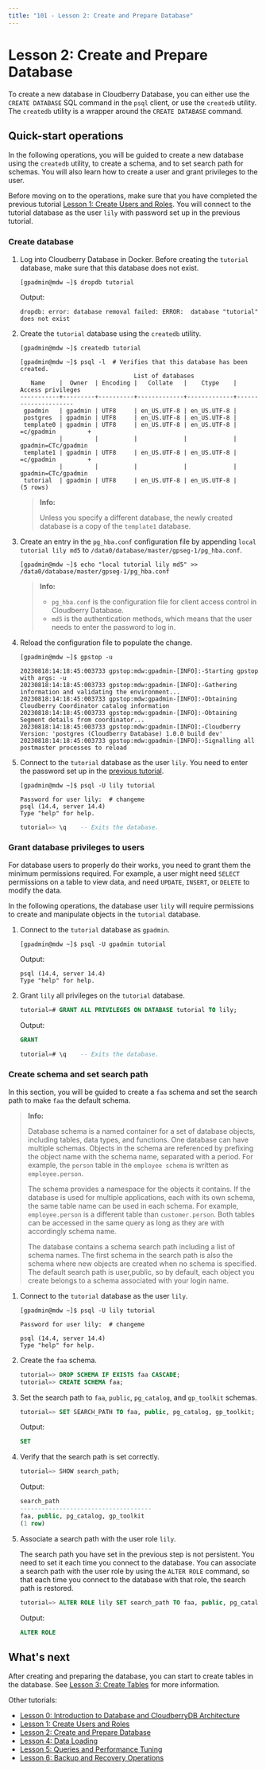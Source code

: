 ```yaml
---
title: "101 - Lesson 2: Create and Prepare Database"
---
```


# Lesson 2: Create and Prepare Database

To create a new database in Cloudberry Database, you can either use the `CREATE DATABASE` SQL command in the `psql` client, or use the `createdb` utility. The `createdb` utility is a wrapper around the `CREATE DATABASE` command.

## Quick-start operations

In the following operations, you will be guided to create a new database using the `createdb` utility, to create a schema, and to set search path for schemas. You will also learn how to create a user and grant privileges to the user.

Before moving on to the operations, make sure that you have completed the previous tutorial [Lesson 1: Create Users and Roles](../101-cbdb-tutorials/101-1-create-users-and-roles.md). You will connect to the tutorial database as the user `lily` with password set up in the previous tutorial.

### Create database

1. Log into Cloudberry Database in Docker. Before creating the `tutorial` database, make sure that this database does not exist.

    ```shell
    [gpadmin@mdw ~]$ dropdb tutorial
    ```

    Output:
    
    ```shell
    dropdb: error: database removal failed: ERROR:  database "tutorial" does not exist
    ```

2. Create the `tutorial` database using the `createdb` utility.

    ```shell
    [gpadmin@mdw ~]$ createdb tutorial
    ```

    ```shell
    [gpadmin@mdw ~]$ psql -l  # Verifies that this database has been created.
                                    List of databases
       Name    |  Owner  | Encoding |   Collate   |    Ctype    |  Access privileges
    -----------+---------+----------+-------------+-------------+---------------------
     gpadmin   | gpadmin | UTF8     | en_US.UTF-8 | en_US.UTF-8 |
     postgres  | gpadmin | UTF8     | en_US.UTF-8 | en_US.UTF-8 |
     template0 | gpadmin | UTF8     | en_US.UTF-8 | en_US.UTF-8 | =c/gpadmin         +
               |         |          |             |             | gpadmin=CTc/gpadmin
     template1 | gpadmin | UTF8     | en_US.UTF-8 | en_US.UTF-8 | =c/gpadmin         +
               |         |          |             |             | gpadmin=CTc/gpadmin
     tutorial  | gpadmin | UTF8     | en_US.UTF-8 | en_US.UTF-8 |
    (5 rows)
    ```

    > **Info:**
    >
    > Unless you specify a different database, the newly created database is a copy of the `template1` database.

3. Create an entry in the `pg_hba.conf` configuration file by appending `local tutorial lily md5` to `/data0/database/master/gpseg-1/pg_hba.conf`.

    ```shell
    [gpadmin@mdw ~]$ echo "local tutorial lily md5" >> /data0/database/master/gpseg-1/pg_hba.conf
    ```

    > **Info:**
    >
    > - `pg_hba.conf` is the configuration file for client access control in Cloudberry Database.
    > - `md5` is the authentication methods, which means that the user needs to enter the password to log in.


4. Reload the configuration file to populate the change.

    ```shell
    [gpadmin@mdw ~]$ gpstop -u
    ```

    ```shell
    20230818:14:18:45:003733 gpstop:mdw:gpadmin-[INFO]:-Starting gpstop with args: -u
    20230818:14:18:45:003733 gpstop:mdw:gpadmin-[INFO]:-Gathering information and validating the environment...
    20230818:14:18:45:003733 gpstop:mdw:gpadmin-[INFO]:-Obtaining Cloudberry Coordinator catalog information
    20230818:14:18:45:003733 gpstop:mdw:gpadmin-[INFO]:-Obtaining Segment details from coordinator...
    20230818:14:18:45:003733 gpstop:mdw:gpadmin-[INFO]:-Cloudberry Version: 'postgres (Cloudberry Database) 1.0.0 build dev'
    20230818:14:18:45:003733 gpstop:mdw:gpadmin-[INFO]:-Signalling all postmaster processes to reload
    ```

5. Connect to the `tutorial` database as the user `lily`. You need to enter the password set up in the [previous tutorial](../101-cbdb-tutorials/101-1-create-users-and-roles.md#create-a-user-using-the-create-user-command).

    ```shell
    [gpadmin@mdw ~]$ psql -U lily tutorial

    Password for user lily:  # changeme
    psql (14.4, server 14.4)
    Type "help" for help.
    ```

    ```sql
    tutorial=> \q    -- Exits the database.
    ```

### Grant database privileges to users

For database users to properly do their works, you need to grant them the minimum permissions required. For example, a user might need `SELECT` permissions on a table to view data, and need `UPDATE`, `INSERT`, or `DELETE` to modify the data.

In the following operations, the database user `lily` will require permissions to create and manipulate objects in the `tutorial` database.

1. Connect to the `tutorial` database as `gpadmin`.

    ```shell
    [gpadmin@mdw ~]$ psql -U gpadmin tutorial
    ```
    
    Output:

    ```shell
    psql (14.4, server 14.4)
    Type "help" for help.
    ```

2. Grant `lily` all privileges on the `tutorial` database.

    ```sql
    tutorial=# GRANT ALL PRIVILEGES ON DATABASE tutorial TO lily;
    ```

    Output:

    ```sql
    GRANT
    ```

    ```sql
    tutorial=# \q    -- Exits the database.
    ```

### Create schema and set search path

In this section, you will be guided to create a `faa` schema and set the search path to make `faa` the default schema.

> **Info:**
>
> Database schema is a named container for a set of database objects, including tables, data types, and functions. One database can have multiple schemas. Objects in the schema are referenced by prefixing the object name with the schema name, separated with a period. For example, the `person` table in the `employee schema` is written as `employee.person`.
>
> The schema provides a namespace for the objects it contains. If the database is used for multiple applications, each with its own schema, the same table name can be used in each schema. For example, `employee.person` is a different table than `customer.person`. Both tables can be accessed in the same query as long as they are with accordingly schema name.
>
> The database contains a schema search path including a list of schema names. The first schema in the search path is also the schema where new objects are created when no schema is specified. The default search path is user,public, so by default, each object you create belongs to a schema associated with your login name. 

1. Connect to the `tutorial` database as the user `lily`.

    ```shell
    [gpadmin@mdw ~]$ psql -U lily tutorial
    ```

    ```shell
    Password for user lily:  # changeme

    psql (14.4, server 14.4)
    Type "help" for help.
    ```

2. Create the `faa` schema.

    ```sql
    tutorial=> DROP SCHEMA IF EXISTS faa CASCADE;
    tutorial=> CREATE SCHEMA faa;
    ```

3. Set the search path to `faa`, `public`, `pg_catalog`, and `gp_toolkit` schemas.

    ```sql
    tutorial=> SET SEARCH_PATH TO faa, public, pg_catalog, gp_toolkit;
    ```

    Output:

    ```sql
    SET
    ```

4. Verify that the search path is set correctly.

    ```sql
    tutorial=> SHOW search_path;
    ```

    Output:

    ```sql
    search_path
    -------------------------------------
    faa, public, pg_catalog, gp_toolkit
    (1 row)
    ```

5. Associate a search path with the user role `lily`.

    The search path you have set in the previous step is not persistent. You need to set it each time you connect to the database. You can associate a search path with the user role by using the `ALTER ROLE` command, so that each time you connect to the database with that role, the search path is restored.

    ```sql
    tutorial=> ALTER ROLE lily SET search_path TO faa, public, pg_catalog, gp_toolkit;
    ```

    Output:

    ```sql
    ALTER ROLE
    ```

## What's next

After creating and preparing the database, you can start to create tables in the database. See [Lesson 3: Create Tables](../101-cbdb-tutorials/101-3-create-tables.md) for more information.

Other tutorials:

- [Lesson 0: Introduction to Database and CloudberryDB Architecture](../101-cbdb-tutorials/101-0-introduction-to-database-and-cloudberrydb-architecture.md)
- [Lesson 1: Create Users and Roles](../101-cbdb-tutorials/101-1-create-users-and-roles.md)
- [Lesson 2: Create and Prepare Database](../101-cbdb-tutorials/101-2-create-and-prepare-database.md)
- [Lesson 4: Data Loading](../101-cbdb-tutorials/101-4-data-loading.md)
- [Lesson 5: Queries and Performance Tuning](../101-cbdb-tutorials/101-5-queries-and-performance-tuning.md)
- [Lesson 6: Backup and Recovery Operations](../101-cbdb-tutorials/101-6-backup-and-recovery-operations.md)
